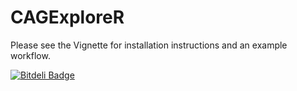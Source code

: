 CAGExploreR
===========
Please see the Vignette for installation instructions and an example workflow.

[![Bitdeli Badge](https://d2weczhvl823v0.cloudfront.net/edimont/cagexplorer/trend.png)](https://bitdeli.com/free "Bitdeli Badge")
